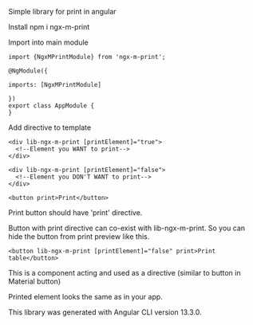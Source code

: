 Simple library for print in angular

Install
npm i ngx-m-print

Import into main module
```
import {NgxMPrintModule} from 'ngx-m-print';
 
@NgModule({
 
imports: [NgxMPrintModule]
 
})
export class AppModule {
}
```


Add directive to template


```
<div lib-ngx-m-print [printElement]="true"> 
  <!--Element you WANT to print-->
</div>

<div lib-ngx-m-print [printElement]="false"> 
  <!--Element you DON'T WANT to print-->
</div>
 
<button print>Print</button>
```

Print button should have 'print' directive.

Button with print directive can co-exist with lib-ngx-m-print.
So you can hide the button from print preview like this.

```
<button lib-ngx-m-print [printElement]="false" print>Print table</button>
```

This is a component acting and used as a directive (similar to button in Material button)

Printed element looks the same as in your app.

This library was generated with Angular CLI version 13.3.0.